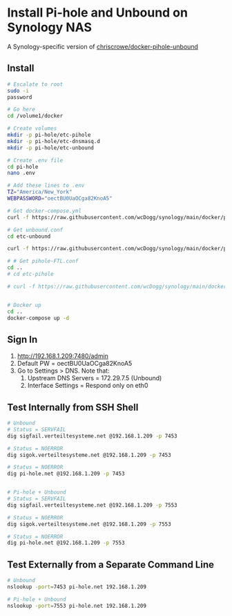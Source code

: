 # Install Pi-hole and Unbound on Synology NAS

A Synology-specific version of [chriscrowe/docker-pihole-unbound](https://github.com/chriscrowe/docker-pihole-unbound/tree/main/two-container)


## Install

```bash
# Escalate to root
sudo -i
password

# Go here
cd /volume1/docker

# Create volumes
mkdir -p pi-hole/etc-pihole
mkdir -p pi-hole/etc-dnsmasq.d
mkdir -p pi-hole/etc-unbound

# Create .env file
cd pi-hole
nano .env

# Add these lines to .env
TZ="America/New_York"
WEBPASSWORD="oectBU0UaOCga82KnoA5"

# Get docker-compose.yml
curl -f https://raw.githubusercontent.com/wcDogg/synology/main/docker/pi-hole/docker-compose.yml -o docker-compose.yml

# Get unbound.conf
cd etc-unbound

curl -f https://raw.githubusercontent.com/wcDogg/synology/main/docker/pi-hole/etc-unbound/unbound.conf -o unbound.conf

# # Get pihole-FTL.conf
cd ..
# cd etc-pihole

# curl -f https://raw.githubusercontent.com/wcDogg/synology/main/docker/pi-hole/etc-pihole/pihole-FTL.conf -o pihole-FTL.conf


# Docker up
cd ..
docker-compose up -d
```

## Sign In

1. http://192.168.1.209:7480/admin
2. Default PW = oectBU0UaOCga82KnoA5
3. Go to Settings > DNS. Note that:
   1. Upstream DNS Servers = 172.29.7.5 (Unbound)
   2. Interface Settings = Respond only on eth0


## Test Internally from SSH Shell

```bash
# Unbound
# Status = SERVFAIL
dig sigfail.verteiltesysteme.net @192.168.1.209 -p 7453

# Status = NOERROR 
dig sigok.verteiltesysteme.net @192.168.1.209 -p 7453

# Status = NOERROR 
dig pi-hole.net @192.168.1.209 -p 7453


# Pi-hole + Unbound
# Status = SERVFAIL
dig sigfail.verteiltesysteme.net @192.168.1.209 -p 7553

# Status = NOERROR 
dig sigok.verteiltesysteme.net @192.168.1.209 -p 7553

# Status = NOERROR 
dig pi-hole.net @192.168.1.209 -p 7553
```

## Test Externally from a Separate Command Line

```bash
# Unbound
nslookup -port=7453 pi-hole.net 192.168.1.209

# Pi-hole + Unbound
nslookup -port=7553 pi-hole.net 192.168.1.209
```

